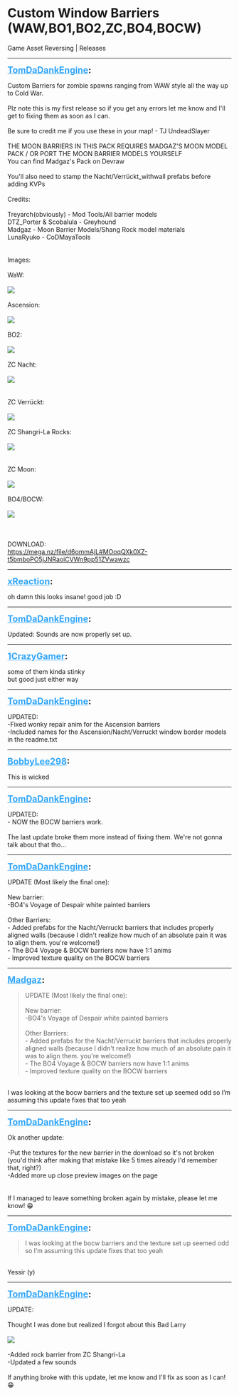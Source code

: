 # Custom Window Barriers (WAW,BO1,BO2,ZC,BO4,BOCW)
Game Asset Reversing | Releases

---
<strong style="font-size: 1.4em;"><span style="text-decoration: underline;text-decoration-color: #34a7f9;"><span style="color:#34a7f9;">TomDaDankEngine</span></span>:</strong>

<p>Custom Barriers for zombie spawns ranging from WAW style all the way up to Cold War.<br /><br />Plz note this is my first release so if you get any errors let me know and I&#39;ll get to fixing them as soon as I can.<br /><br />Be sure to credit me if you use these in your map! - TJ UndeadSlayer<br /><br />THE MOON BARRIERS IN THIS PACK REQUIRES MADGAZ&#39;S MOON MODEL PACK / OR PORT THE MOON BARRIER MODELS YOURSELF<br />You can find Madgaz&#39;s Pack on Devraw<br /><br />You&#39;ll also need to stamp the Nacht/Verr&#252;ckt_withwall prefabs before adding KVPs<br /><br />Credits:<br /><br />Treyarch(obviously) - Mod Tools/All barrier models<br />DTZ_Porter &amp; Scobalula - Greyhound<br />Madgaz - Moon Barrier Models/Shang Rock model materials<br />LunaRyuko - CoDMayaTools<br /><br /><br />Images:<br /><br />
WaW:<br /><br /><img style="max-width: 500px;" src="{{ '/wiki/threads/assets/a.1189.png' | relative_url }}"><br /><br />Ascension:<br /><br /><img style="max-width: 500px;" src="{{ '/wiki/threads/assets/a.1191.png' | relative_url }}"><br /><br />BO2:<br /><br /><img style="max-width: 500px;" src="{{ '/wiki/threads/assets/a.1190.png' | relative_url }}"><br /><br />ZC Nacht:<br /><br /><img style="max-width: 500px;" src="{{ '/wiki/threads/assets/a.1187.png' | relative_url }}"><br /><br /><br />ZC Verr&#252;ckt:<br /><br /><img style="max-width: 500px;" src="{{ '/wiki/threads/assets/a.1186.png' | relative_url }}"><br /><br />ZC Shangri-La Rocks:<br /><br /><img style="max-width: 500px;" src="{{ '/wiki/threads/assets/a.1219.png' | relative_url }}"><br /><br /><br />ZC Moon:<br /><br /><img style="max-width: 500px;" src="{{ '/wiki/threads/assets/a.1188.png' | relative_url }}"><br /><br />BO4/BOCW:<br /><br /><img style="max-width: 500px;" src="{{ '/wiki/threads/assets/a.1192.png' | relative_url }}"><br /><br />
<br /><br />DOWNLOAD:<br /><a href="https://mega.nz/file/d6ommAjL#MOoqQXk0XZ-t5bmboPO5jJNRaoiCVWn9pp51ZVwawzc">https://mega.nz/file/d6ommAjL#MOoqQXk0XZ-t5bmboPO5jJNRaoiCVWn9pp51ZVwawzc</a></p>

---
<strong style="font-size: 1.4em;"><span style="text-decoration: underline;text-decoration-color: #34a7f9;"><span style="color:#34a7f9;">xReaction</span></span>:</strong>

<p>oh damn this looks insane! good job :D</p>

---
<strong style="font-size: 1.4em;"><span style="text-decoration: underline;text-decoration-color: #34a7f9;"><span style="color:#34a7f9;">TomDaDankEngine</span></span>:</strong>

<p>Updated: Sounds are now properly set up.</p>

---
<strong style="font-size: 1.4em;"><span style="text-decoration: underline;text-decoration-color: #34a7f9;"><span style="color:#34a7f9;">1CrazyGamer</span></span>:</strong>

<p>some of them kinda stinky<br />but good just either way</p>

---
<strong style="font-size: 1.4em;"><span style="text-decoration: underline;text-decoration-color: #34a7f9;"><span style="color:#34a7f9;">TomDaDankEngine</span></span>:</strong>

<p>UPDATED:<br />-Fixed wonky repair anim for the Ascension barriers<br />-Included names for the Ascension/Nacht/Verruckt window border models in the readme.txt</p>

---
<strong style="font-size: 1.4em;"><span style="text-decoration: underline;text-decoration-color: #34a7f9;"><span style="color:#34a7f9;">BobbyLee298</span></span>:</strong>

<p>This is wicked</p>

---
<strong style="font-size: 1.4em;"><span style="text-decoration: underline;text-decoration-color: #34a7f9;"><span style="color:#34a7f9;">TomDaDankEngine</span></span>:</strong>

<p>UPDATED:<br />- NOW the BOCW barriers work.<br /><br />The last update broke them more instead of fixing them. We&#39;re not gonna talk about that tho...</p>

---
<strong style="font-size: 1.4em;"><span style="text-decoration: underline;text-decoration-color: #34a7f9;"><span style="color:#34a7f9;">TomDaDankEngine</span></span>:</strong>

<p>UPDATE (Most likely the final one):<br /><br />New barrier:<br />-BO4&#39;s Voyage of Despair white painted barriers<br /><br />Other Barriers:<br />- Added prefabs for the Nacht/Verruckt barriers that includes properly aligned walls (because I didn&#39;t realize how much of an absolute pain it was to align them. you&#39;re welcome!)<br />- The BO4 Voyage &amp; BOCW barriers now have 1:1 anims<br />- Improved texture quality on the BOCW barriers</p>

---
<strong style="font-size: 1.4em;"><span style="text-decoration: underline;text-decoration-color: #34a7f9;"><span style="color:#34a7f9;">Madgaz</span></span>:</strong>

<p><blockquote>UPDATE (Most likely the final one):<br /><br />New barrier:<br />-BO4&#39;s Voyage of Despair white painted barriers<br /><br />Other Barriers:<br />- Added prefabs for the Nacht/Verruckt barriers that includes properly aligned walls (because I didn&#39;t realize how much of an absolute pain it was to align them. you&#39;re welcome!)<br />- The BO4 Voyage &amp; BOCW barriers now have 1:1 anims<br />- Improved texture quality on the BOCW barriers<br /></blockquote><br />I was looking at the bocw barriers and the texture set up seemed odd so I’m assuming this update fixes that too yeah</p>

---
<strong style="font-size: 1.4em;"><span style="text-decoration: underline;text-decoration-color: #34a7f9;"><span style="color:#34a7f9;">TomDaDankEngine</span></span>:</strong>

<p>Ok another update:<br /><br />-Put the textures for the new barrier in the download so it&#39;s not broken (you&#39;d think after making that mistake like 5 times already I&#39;d remember that, right?)<br />-Added more up close preview images on the page<br /><br /><br />If I managed to leave something broken again by mistake, please let me know! &#128513;</p>

---
<strong style="font-size: 1.4em;"><span style="text-decoration: underline;text-decoration-color: #34a7f9;"><span style="color:#34a7f9;">TomDaDankEngine</span></span>:</strong>

<p><blockquote>I was looking at the bocw barriers and the texture set up seemed odd so I’m assuming this update fixes that too yeah<br /></blockquote><br />Yessir (y)</p>

---
<strong style="font-size: 1.4em;"><span style="text-decoration: underline;text-decoration-color: #34a7f9;"><span style="color:#34a7f9;">TomDaDankEngine</span></span>:</strong>

<p>UPDATE:<br /><br />Thought I was done but realized I forgot about this Bad Larry<br /><br /><img style="max-width: 500px;" src="{{ '/wiki/threads/assets/a.1220.png' | relative_url }}"><br /><br />-Added rock barrier from ZC Shangri-La<br />-Updated a few sounds<br /><br />If anything broke with this update, let me know and I&#39;ll fix as soon as I can! &#128513;</p>
